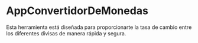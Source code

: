 # AppConvertidorDeMonedas
Esta herramienta está diseñada para proporcionarte la tasa de cambio entre los diferentes divisas de manera rápida y segura.
